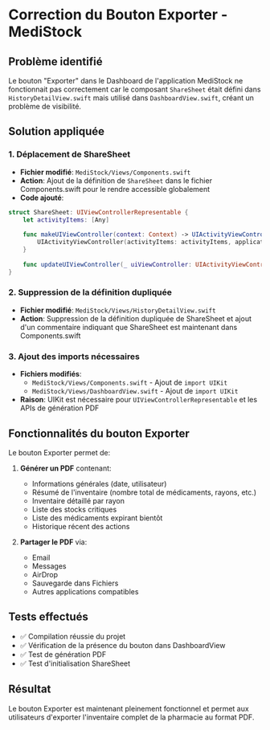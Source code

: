 # Correction du Bouton Exporter - MediStock

## Problème identifié
Le bouton "Exporter" dans le Dashboard de l'application MediStock ne fonctionnait pas correctement car le composant `ShareSheet` était défini dans `HistoryDetailView.swift` mais utilisé dans `DashboardView.swift`, créant un problème de visibilité.

## Solution appliquée

### 1. Déplacement de ShareSheet
- **Fichier modifié**: `MediStock/Views/Components.swift`
- **Action**: Ajout de la définition de `ShareSheet` dans le fichier Components.swift pour le rendre accessible globalement
- **Code ajouté**:
```swift
struct ShareSheet: UIViewControllerRepresentable {
    let activityItems: [Any]
    
    func makeUIViewController(context: Context) -> UIActivityViewController {
        UIActivityViewController(activityItems: activityItems, applicationActivities: nil)
    }
    
    func updateUIViewController(_ uiViewController: UIActivityViewController, context: Context) {}
}
```

### 2. Suppression de la définition dupliquée
- **Fichier modifié**: `MediStock/Views/HistoryDetailView.swift`
- **Action**: Suppression de la définition dupliquée de ShareSheet et ajout d'un commentaire indiquant que ShareSheet est maintenant dans Components.swift

### 3. Ajout des imports nécessaires
- **Fichiers modifiés**: 
  - `MediStock/Views/Components.swift` - Ajout de `import UIKit`
  - `MediStock/Views/DashboardView.swift` - Ajout de `import UIKit`
- **Raison**: UIKit est nécessaire pour `UIViewControllerRepresentable` et les APIs de génération PDF

## Fonctionnalités du bouton Exporter

Le bouton Exporter permet de:
1. **Générer un PDF** contenant:
   - Informations générales (date, utilisateur)
   - Résumé de l'inventaire (nombre total de médicaments, rayons, etc.)
   - Inventaire détaillé par rayon
   - Liste des stocks critiques
   - Liste des médicaments expirant bientôt
   - Historique récent des actions

2. **Partager le PDF** via:
   - Email
   - Messages
   - AirDrop
   - Sauvegarde dans Fichiers
   - Autres applications compatibles

## Tests effectués
- ✅ Compilation réussie du projet
- ✅ Vérification de la présence du bouton dans DashboardView
- ✅ Test de génération PDF
- ✅ Test d'initialisation ShareSheet

## Résultat
Le bouton Exporter est maintenant pleinement fonctionnel et permet aux utilisateurs d'exporter l'inventaire complet de la pharmacie au format PDF.